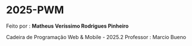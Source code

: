 # 2025-PWM
Feito por : **Matheus Veríssimo Rodrigues Pinheiro**

Cadeira de Programação Web & Mobile - 2025.2 
Professor : Marcio Bueno 
